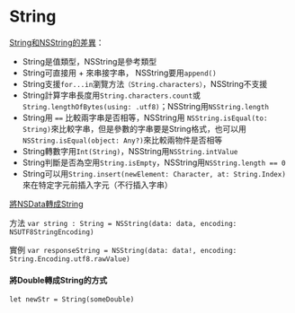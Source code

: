 # String

[String和NSString的差異](http://www.cnblogs.com/dsxniubility/p/4784124.html?utm_source=tuicool&utm_medium=referral)：
* String是值類型，NSString是參考類型
* String可直接用 + 來串接字串， NSString要用```append()```
* String支援```for...in```瀏覽方法```（String.characters）```，NSString不支援
* String計算字串長度用```String.characters.count```或```String.lengthOfBytes(using: .utf8)```；NSString用```NSString.length```
* String用 ```==``` 比較兩字串是否相等，NSString用 ```NSString.isEqual(to: String)```來比較字串，但是參數的字串要是String格式，也可以用```NSString.isEqual(object: Any?)```來比較兩物件是否相等
* String轉數字用```Int(String)```，NSString用```NSString.intValue```
* String判斷是否為空用```String.isEmpty```，NSString用```NSString.length == 0```
* String可以用```String.insert(newElement: Character, at: String.Index)```來在特定字元前插入字元（不行插入字串）

[將NSData轉成String](https://medium.com/@tuzaiz/swift-nsdata-string-323ed8a7e3cc#.ht97pz195)

方法
```var string : String = NSString(data: data, encoding: NSUTF8StringEncoding)```

實例
```var responseString = NSString(data: data!, encoding: String.Encoding.utf8.rawValue)```

#### 將Double轉成String的方式
```let newStr = String(someDouble)```
